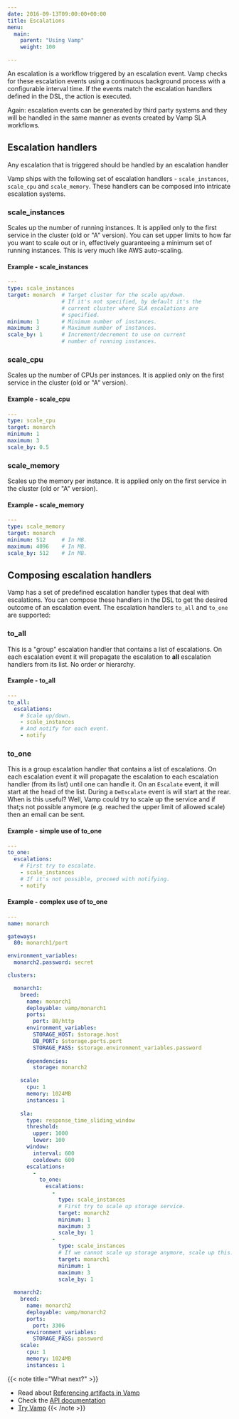 ```yaml
---
date: 2016-09-13T09:00:00+00:00
title: Escalations
menu:
  main:
    parent: "Using Vamp"
    weight: 100

---
```


An escalation is a workflow triggered by an escalation event. Vamp checks for these escalation events using a continuous background process with a configurable interval time. If the events match the escalation handlers defined in the DSL, the action is executed.

Again: escalation events can be generated by third party systems and they will be handled in the same manner as events created by Vamp SLA workflows. 

## Escalation handlers

Any escalation that is triggered should be handled by an escalation handler

Vamp ships with the following set of escalation handlers - `scale_instances`, `scale_cpu` and `scale_memory`. These handlers can be composed into intricate escalation systems.

### scale_instances   
Scales up the number of running instances. It is applied only to the first service in the cluster (old or "A" version). You can set upper limits to how far you want to scale out or in, effectively guaranteeing a minimum set of running instances. This is very much like AWS auto-scaling.  
#### Example - scale_instances
```yaml
---
type: scale_instances
target: monarch  # Target cluster for the scale up/down.
                 # If it's not specified, by default it's the 
                 # current cluster where SLA escalations are 
                 # specified.
minimum: 1       # Minimum number of instances.
maximum: 3       # Maximum number of instances.
scale_by: 1      # Increment/decrement to use on current 
                 # number of running instances.
```
### scale_cpu 
Scales up the number of CPUs per instances. It is applied only on the first service in the cluster (old or "A" version).  
#### Example - scale_cpu
```yaml
---
type: scale_cpu
target: monarch  
minimum: 1
maximum: 3 
scale_by: 0.5
```
### scale_memory   
Scales up the memory per instance. It is applied only on the first service in the cluster (old or "A" version).  
#### Example - scale_memory  
```yaml
---
type: scale_memory
target: monarch  
minimum: 512     # In MB.
maximum: 4096    # In MB.
scale_by: 512    # In MB.
```


## Composing escalation handlers

Vamp has a set of predefined escalation handler types that deal with escalations. You can compose these handlers in the DSL to get the desired outcome of an escalation event. The escalation handlers `to_all` and `to_one` are supported:

### to_all  
This is a "group" escalation handler that contains a list of escalations. On each escalation event it will propagate the escalation to **all** escalation handlers from its list. No order or hierarchy.    

#### Example - to_all  
```yaml
---
to_all:
  escalations:
    # Scale up/down.
    - scale_instances
    # And notify for each event.
    - notify
```
### to_one  
This is a group escalation handler that contains a list of escalations. On each escalation event it will propagate the escalation to each escalation handler (from its list) until one can handle it. On an `Escalate` event, it will start at the head of the list. During a `DeEscalate` event is will start at the rear.  
When is this useful? Well, Vamp could try to scale up the service and if that;s not possible anymore (e.g. reached the upper limit of allowed scale) then an email can be sent.  

#### Example - simple use of to_one
```yaml
---
to_one:
  escalations:
    # First try to escalate.
    - scale_instances
    # If it's not possible, proceed with notifying.
    - notify
```  
#### Example - complex use of to_one  
```yaml
---
name: monarch

gateways:
  80: monarch1/port

environment_variables:
  monarch2.password: secret

clusters:

  monarch1:
    breed:
      name: monarch1
      deployable: vamp/monarch1
      ports:
        port: 80/http
      environment_variables:
        STORAGE_HOST: $storage.host
        DB_PORT: $storage.ports.port
        STORAGE_PASS: $storage.environment_variables.password
      
      dependencies:
        storage: monarch2

    scale:
      cpu: 1
      memory: 1024MB
      instances: 1
    
    sla:
      type: response_time_sliding_window
      threshold:
        upper: 1000
        lower: 100
      window:
        interval: 600
        cooldown: 600
      escalations:
        - 
          to_one:
            escalations:
              -
                type: scale_instances
                # First try to scale up storage service.
                target: monarch2
                minimum: 1
                maximum: 3
                scale_by: 1
              -
                type: scale_instances
                # If we cannot scale up storage anymore, scale up this.
                target: monarch1
                minimum: 1
                maximum: 3
                scale_by: 1
              
  monarch2:
    breed:
      name: monarch2
      deployable: vamp/monarch2
      ports:
        port: 3306
      environment_variables:
        STORAGE_PASS: password
    scale:
      cpu: 1
      memory: 1024MB
      instances: 1
```

{{< note title="What next?" >}}
* Read about [Referencing artifacts in Vamp](/documentation/using-vamp/references/)
* Check the [API documentation](/documentation/api/api-reference)
* [Try Vamp](/documentation/installation/hello-world)
{{< /note >}}
